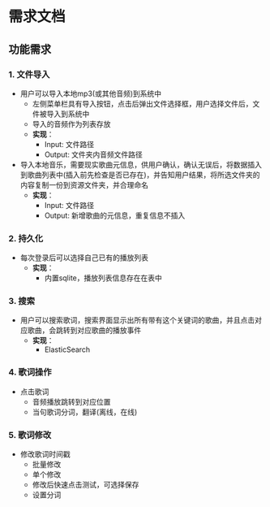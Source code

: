 # 需求文档

## 功能需求

### 1. 文件导入
- 用户可以导入本地mp3(或其他音频)到系统中
  - 左侧菜单栏具有导入按钮，点击后弹出文件选择框，用户选择文件后，文件被导入到系统中
  - 导入的音频作为列表存放
  - **实现**：
    - Input: 文件路径
    - Output: 文件夹内音频文件路径
- 导入本地音乐，需要现实歌曲元信息，供用户确认，确认无误后，将数据插入到歌曲列表中(插入前先检查是否已存在)，并告知用户结果，将所选文件夹的内容复制一份到资源文件夹，并合理命名
  - **实现**：
      - Input: 文件路径
      - Output: 新增歌曲的元信息，重复信息不插入

### 2. 持久化
- 每次登录后可以选择自己已有的播放列表
  - **实现**：
    - 内置sqlite，播放列表信息存在在表中


### 3. 搜索
- 用户可以搜索歌词，搜索界面显示出所有带有这个关键词的歌曲，并且点击对应歌曲，会跳转到对应歌曲的播放事件
  - **实现**：
    - ElasticSearch

### 4. 歌词操作
- 点击歌词
  - 音频播放跳转到对应位置
  - 当句歌词分词，翻译(离线，在线)

### 5. 歌词修改
- 修改歌词时间戳
  - 批量修改
  - 单个修改
  - 修改后快速点击测试，可选择保存
  - 设置分词